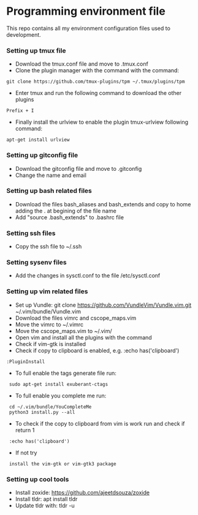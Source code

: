 # Programming environment file

This repo contains all my environment configuration files used to development.

### Setting up tmux file
 * Download the tmux.conf file and move to .tmux.conf
 * Clone the plugin manager with the command with the command:

 ```
 git clone https://github.com/tmux-plugins/tpm ~/.tmux/plugins/tpm
 ```

 * Enter tmux and run the following command to download the other plugins

 ```
 Prefix + I
 ```

 * Finally install the urlview to enable the plugin tmux-urlview following command:

 ```
 apt-get install urlview
 ```

### Setting up gitconfig file
 * Download the gitconfig file and move to .gitconfig
 * Change the name and email

### Setting up bash related files
 * Download the files bash_aliases and bash_extends and copy to home adding the . at begining of the file name
 * Add "source .bash_extends" to .bashrc file

### Setting ssh files
 * Copy the ssh file to ~/.ssh

### Setting sysenv files
 * Add the changes in sysctl.conf to the file /etc/sysctl.conf

### Setting up vim related files
 * Set up Vundle: git clone https://github.com/VundleVim/Vundle.vim.git ~/.vim/bundle/Vundle.vim
 * Download the files vimrc and cscope_maps.vim
 * Move the vimrc to ~/.vimrc
 * Move the cscope_maps.vim to ~/.vim/
 * Open vim and install all the plugins with the command
 * Check if vim-gtk is installed
 * Check if copy to clipboard is enabled, e.g. :echo has('clipboard')
```
:PluginInstall
```
 * To full enable the tags generate file run:
```
 sudo apt-get install exuberant-ctags
```
 * To full enable you complete me run:
```
 cd ~/.vim/bundle/YouCompleteMe
 python3 install.py --all
```
 * To check if the copy to clipboard from vim is work run and check if return 1
```
 :echo has('clipboard') 
```
* If not try
```
 install the vim-gtk or vim-gtk3 package
```

### Setting up cool tools
 * Install zoxide: https://github.com/ajeetdsouza/zoxide
 * Install tldr: apt install tldr
 * Update tldr with: tldr -u
